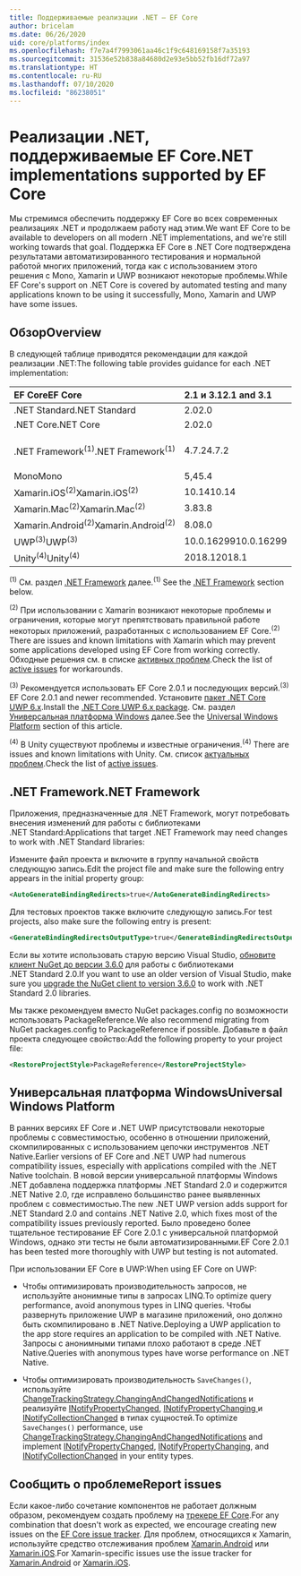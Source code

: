 ```yaml
---
title: Поддерживаемые реализации .NET — EF Core
author: bricelam
ms.date: 06/26/2020
uid: core/platforms/index
ms.openlocfilehash: f7e7a4f7993061aa46c1f9c648169158f7a35193
ms.sourcegitcommit: 31536e52b838a84680d2e93e5bb52fb16df72a97
ms.translationtype: HT
ms.contentlocale: ru-RU
ms.lasthandoff: 07/10/2020
ms.locfileid: "86238051"
---
```

# <a name="net-implementations-supported-by-ef-core"></a><span data-ttu-id="93545-102">Реализации .NET, поддерживаемые EF Core</span><span class="sxs-lookup"><span data-stu-id="93545-102">.NET implementations supported by EF Core</span></span>

<span data-ttu-id="93545-103">Мы стремимся обеспечить поддержку EF Core во всех современных реализациях .NET и продолжаем работу над этим.</span><span class="sxs-lookup"><span data-stu-id="93545-103">We want EF Core to be available to developers on all modern .NET implementations, and we're still working towards that goal.</span></span> <span data-ttu-id="93545-104">Поддержка EF Core в .NET Core подтверждена результатами автоматизированного тестирования и нормальной работой многих приложений, тогда как с использованием этого решения с Mono, Xamarin и UWP возникают некоторые проблемы.</span><span class="sxs-lookup"><span data-stu-id="93545-104">While EF Core's support on .NET Core is covered by automated testing and many applications known to be using it successfully, Mono, Xamarin and UWP have some issues.</span></span>

## <a name="overview"></a><span data-ttu-id="93545-105">Обзор</span><span class="sxs-lookup"><span data-stu-id="93545-105">Overview</span></span>

<span data-ttu-id="93545-106">В следующей таблице приводятся рекомендации для каждой реализации .NET:</span><span class="sxs-lookup"><span data-stu-id="93545-106">The following table provides guidance for each .NET implementation:</span></span>

| <span data-ttu-id="93545-107">EF Core</span><span class="sxs-lookup"><span data-stu-id="93545-107">EF Core</span></span>                       | <span data-ttu-id="93545-108">2.1 и 3.1</span><span class="sxs-lookup"><span data-stu-id="93545-108">2.1 and 3.1</span></span> | <span data-ttu-id="93545-109">5.0</span><span class="sxs-lookup"><span data-stu-id="93545-109">5.0</span></span>             |
|:------------------------------|:------------|:----------------|
| <span data-ttu-id="93545-110">.NET Standard</span><span class="sxs-lookup"><span data-stu-id="93545-110">.NET Standard</span></span>                 | <span data-ttu-id="93545-111">2.0</span><span class="sxs-lookup"><span data-stu-id="93545-111">2.0</span></span>         | <span data-ttu-id="93545-112">2.1</span><span class="sxs-lookup"><span data-stu-id="93545-112">2.1</span></span>             |
| <span data-ttu-id="93545-113">.NET Core</span><span class="sxs-lookup"><span data-stu-id="93545-113">.NET Core</span></span>                     | <span data-ttu-id="93545-114">2.0</span><span class="sxs-lookup"><span data-stu-id="93545-114">2.0</span></span>         | <span data-ttu-id="93545-115">3.0</span><span class="sxs-lookup"><span data-stu-id="93545-115">3.0</span></span>             |
| <span data-ttu-id="93545-116">.NET Framework<sup>(1)</sup></span><span class="sxs-lookup"><span data-stu-id="93545-116">.NET Framework<sup>(1)</sup></span></span>  | <span data-ttu-id="93545-117">4.7.2</span><span class="sxs-lookup"><span data-stu-id="93545-117">4.7.2</span></span>       | <span data-ttu-id="93545-118">(Не поддерживается)</span><span class="sxs-lookup"><span data-stu-id="93545-118">(not supported)</span></span> |
| <span data-ttu-id="93545-119">Mono</span><span class="sxs-lookup"><span data-stu-id="93545-119">Mono</span></span>                          | <span data-ttu-id="93545-120">5,4</span><span class="sxs-lookup"><span data-stu-id="93545-120">5.4</span></span>         | <span data-ttu-id="93545-121">6.4</span><span class="sxs-lookup"><span data-stu-id="93545-121">6.4</span></span>             |
| <span data-ttu-id="93545-122">Xamarin.iOS<sup>(2)</sup></span><span class="sxs-lookup"><span data-stu-id="93545-122">Xamarin.iOS<sup>(2)</sup></span></span>     | <span data-ttu-id="93545-123">10.14</span><span class="sxs-lookup"><span data-stu-id="93545-123">10.14</span></span>       | <span data-ttu-id="93545-124">12.16</span><span class="sxs-lookup"><span data-stu-id="93545-124">12.16</span></span>           |
| <span data-ttu-id="93545-125">Xamarin.Mac<sup>(2)</sup></span><span class="sxs-lookup"><span data-stu-id="93545-125">Xamarin.Mac<sup>(2)</sup></span></span>     | <span data-ttu-id="93545-126">3.8</span><span class="sxs-lookup"><span data-stu-id="93545-126">3.8</span></span>         | <span data-ttu-id="93545-127">5.16</span><span class="sxs-lookup"><span data-stu-id="93545-127">5.16</span></span>            |
| <span data-ttu-id="93545-128">Xamarin.Android<sup>(2)</sup></span><span class="sxs-lookup"><span data-stu-id="93545-128">Xamarin.Android<sup>(2)</sup></span></span> | <span data-ttu-id="93545-129">8.0</span><span class="sxs-lookup"><span data-stu-id="93545-129">8.0</span></span>         | <span data-ttu-id="93545-130">10.0</span><span class="sxs-lookup"><span data-stu-id="93545-130">10.0</span></span>            |
| <span data-ttu-id="93545-131">UWP<sup>(3)</sup></span><span class="sxs-lookup"><span data-stu-id="93545-131">UWP<sup>(3)</sup></span></span>             | <span data-ttu-id="93545-132">10.0.16299</span><span class="sxs-lookup"><span data-stu-id="93545-132">10.0.16299</span></span>  | <span data-ttu-id="93545-133">TBD</span><span class="sxs-lookup"><span data-stu-id="93545-133">TBD</span></span>             |
| <span data-ttu-id="93545-134">Unity<sup>(4)</sup></span><span class="sxs-lookup"><span data-stu-id="93545-134">Unity<sup>(4)</sup></span></span>           | <span data-ttu-id="93545-135">2018.1</span><span class="sxs-lookup"><span data-stu-id="93545-135">2018.1</span></span>      | <span data-ttu-id="93545-136">TBD</span><span class="sxs-lookup"><span data-stu-id="93545-136">TBD</span></span>             |

<span data-ttu-id="93545-137"><sup>(1)</sup> См. раздел [.NET Framework](#net-framework) далее.</span><span class="sxs-lookup"><span data-stu-id="93545-137"><sup>(1)</sup> See the [.NET Framework](#net-framework) section below.</span></span>

<span data-ttu-id="93545-138"><sup>(2)</sup> При использовании с Xamarin возникают некоторые проблемы и ограничения, которые могут препятствовать правильной работе некоторых приложений, разработанных с использованием EF Core.</span><span class="sxs-lookup"><span data-stu-id="93545-138"><sup>(2)</sup> There are issues and known limitations with Xamarin which may prevent some applications developed using EF Core from working correctly.</span></span> <span data-ttu-id="93545-139">Обходные решения см. в списке [активных проблем](https://github.com/aspnet/entityframeworkCore/issues?q=is%3Aopen+is%3Aissue+label%3Aarea-xamarin).</span><span class="sxs-lookup"><span data-stu-id="93545-139">Check the list of [active issues](https://github.com/aspnet/entityframeworkCore/issues?q=is%3Aopen+is%3Aissue+label%3Aarea-xamarin) for workarounds.</span></span>

<span data-ttu-id="93545-140"><sup>(3)</sup> Рекомендуется использовать EF Core 2.0.1 и последующих версий.</span><span class="sxs-lookup"><span data-stu-id="93545-140"><sup>(3)</sup> EF Core 2.0.1 and newer recommended.</span></span> <span data-ttu-id="93545-141">Установите [пакет .NET Core UWP 6.x](https://www.nuget.org/packages/Microsoft.NETCore.UniversalWindowsPlatform/).</span><span class="sxs-lookup"><span data-stu-id="93545-141">Install the [.NET Core UWP 6.x package](https://www.nuget.org/packages/Microsoft.NETCore.UniversalWindowsPlatform/).</span></span> <span data-ttu-id="93545-142">См. раздел [Универсальная платформа Windows](#universal-windows-platform) далее.</span><span class="sxs-lookup"><span data-stu-id="93545-142">See the [Universal Windows Platform](#universal-windows-platform) section of this article.</span></span>

<span data-ttu-id="93545-143"><sup>(4)</sup> В Unity существуют проблемы и известные ограничения.</span><span class="sxs-lookup"><span data-stu-id="93545-143"><sup>(4)</sup> There are issues and known limitations with Unity.</span></span> <span data-ttu-id="93545-144">См. список [актуальных проблем](https://github.com/aspnet/entityframeworkCore/issues?q=is%3Aopen+is%3Aissue+label%3Aarea-unity).</span><span class="sxs-lookup"><span data-stu-id="93545-144">Check the list of [active issues](https://github.com/aspnet/entityframeworkCore/issues?q=is%3Aopen+is%3Aissue+label%3Aarea-unity).</span></span>

## <a name="net-framework"></a><span data-ttu-id="93545-145">.NET Framework</span><span class="sxs-lookup"><span data-stu-id="93545-145">.NET Framework</span></span>

<span data-ttu-id="93545-146">Приложения, предназначенные для .NET Framework, могут потребовать внесения изменений для работы с библиотеками .NET Standard:</span><span class="sxs-lookup"><span data-stu-id="93545-146">Applications that target .NET Framework may need changes to work with .NET Standard libraries:</span></span>

<span data-ttu-id="93545-147">Измените файл проекта и включите в группу начальной свойств следующую запись.</span><span class="sxs-lookup"><span data-stu-id="93545-147">Edit the project file and make sure the following entry appears in the initial property group:</span></span>

``` xml
<AutoGenerateBindingRedirects>true</AutoGenerateBindingRedirects>
```

<span data-ttu-id="93545-148">Для тестовых проектов также включите следующую запись.</span><span class="sxs-lookup"><span data-stu-id="93545-148">For test projects, also make sure the following entry is present:</span></span>

``` xml
<GenerateBindingRedirectsOutputType>true</GenerateBindingRedirectsOutputType>
```

<span data-ttu-id="93545-149">Если вы хотите использовать старую версию Visual Studio, [обновите клиент NuGet до версии 3.6.0](https://www.nuget.org/downloads) для работы с библиотеками .NET Standard 2.0.</span><span class="sxs-lookup"><span data-stu-id="93545-149">If you want to use an older version of Visual Studio, make sure you [upgrade the NuGet client to version 3.6.0](https://www.nuget.org/downloads) to work with .NET Standard 2.0 libraries.</span></span>

<span data-ttu-id="93545-150">Мы также рекомендуем вместо NuGet packages.config по возможности использовать PackageReference.</span><span class="sxs-lookup"><span data-stu-id="93545-150">We also recommend migrating from NuGet packages.config to PackageReference if possible.</span></span> <span data-ttu-id="93545-151">Добавьте в файл проекта следующее свойство:</span><span class="sxs-lookup"><span data-stu-id="93545-151">Add the following property to your project file:</span></span>

``` xml
<RestoreProjectStyle>PackageReference</RestoreProjectStyle>
```

## <a name="universal-windows-platform"></a><span data-ttu-id="93545-152">Универсальная платформа Windows</span><span class="sxs-lookup"><span data-stu-id="93545-152">Universal Windows Platform</span></span>

<span data-ttu-id="93545-153">В ранних версиях EF Core и .NET UWP присутствовали некоторые проблемы с совместимостью, особенно в отношении приложений, скомпилированных с использованием цепочки инструментов .NET Native.</span><span class="sxs-lookup"><span data-stu-id="93545-153">Earlier versions of EF Core and .NET UWP had numerous compatibility issues, especially with applications compiled with the .NET Native toolchain.</span></span> <span data-ttu-id="93545-154">В новой версии универсальной платформы Windows .NET добавлена поддержка платформы .NET Standard 2.0 и содержится .NET Native 2.0, где исправлено большинство ранее выявленных проблем с совместимостью.</span><span class="sxs-lookup"><span data-stu-id="93545-154">The new .NET UWP version adds support for .NET Standard 2.0 and contains .NET Native 2.0, which fixes most of the compatibility issues previously reported.</span></span> <span data-ttu-id="93545-155">Было проведено более тщательное тестирование EF Core 2.0.1 с универсальной платформой Windows, однако эти тесты не были автоматизированными.</span><span class="sxs-lookup"><span data-stu-id="93545-155">EF Core 2.0.1 has been tested more thoroughly with UWP but testing is not automated.</span></span>

<span data-ttu-id="93545-156">При использовании EF Core в UWP:</span><span class="sxs-lookup"><span data-stu-id="93545-156">When using EF Core on UWP:</span></span>

* <span data-ttu-id="93545-157">Чтобы оптимизировать производительность запросов, не используйте анонимные типы в запросах LINQ.</span><span class="sxs-lookup"><span data-stu-id="93545-157">To optimize query performance, avoid anonymous types in LINQ queries.</span></span> <span data-ttu-id="93545-158">Чтобы развернуть приложение UWP в магазине приложений, оно должно быть скомпилировано в .NET Native.</span><span class="sxs-lookup"><span data-stu-id="93545-158">Deploying a UWP application to the app store requires an application to be compiled with .NET Native.</span></span> <span data-ttu-id="93545-159">Запросы с анонимными типами плохо работают в среде .NET Native.</span><span class="sxs-lookup"><span data-stu-id="93545-159">Queries with anonymous types have worse performance on .NET Native.</span></span>

* <span data-ttu-id="93545-160">Чтобы оптимизировать производительность `SaveChanges()`, используйте [ChangeTrackingStrategy.ChangingAndChangedNotifications](/dotnet/api/microsoft.entityframeworkcore.changetrackingstrategy) и реализуйте [INotifyPropertyChanged](https://msdn.microsoft.com/library/system.componentmodel.inotifypropertychanged.aspx), [INotifyPropertyChanging ](https://msdn.microsoft.com/library/system.componentmodel.inotifypropertychanging.aspx) и [INotifyCollectionChanged](https://msdn.microsoft.com/library/system.collections.specialized.inotifycollectionchanged.aspx) в типах сущностей.</span><span class="sxs-lookup"><span data-stu-id="93545-160">To optimize `SaveChanges()` performance, use [ChangeTrackingStrategy.ChangingAndChangedNotifications](/dotnet/api/microsoft.entityframeworkcore.changetrackingstrategy) and implement [INotifyPropertyChanged](https://msdn.microsoft.com/library/system.componentmodel.inotifypropertychanged.aspx), [INotifyPropertyChanging](https://msdn.microsoft.com/library/system.componentmodel.inotifypropertychanging.aspx), and [INotifyCollectionChanged](https://msdn.microsoft.com/library/system.collections.specialized.inotifycollectionchanged.aspx) in your entity types.</span></span>

## <a name="report-issues"></a><span data-ttu-id="93545-161">Сообщить о проблеме</span><span class="sxs-lookup"><span data-stu-id="93545-161">Report issues</span></span>

<span data-ttu-id="93545-162">Если какое-либо сочетание компонентов не работает должным образом, рекомендуем создать проблему на [трекере EF Core](https://github.com/aspnet/entityframeworkcore/issues/new).</span><span class="sxs-lookup"><span data-stu-id="93545-162">For any combination that doesn't work as expected, we encourage creating new issues on the [EF Core issue tracker](https://github.com/aspnet/entityframeworkcore/issues/new).</span></span> <span data-ttu-id="93545-163">Для проблем, относящихся к Xamarin, используйте средство отслеживания проблем [Xamarin.Android](https://github.com/xamarin/xamarin-android/issues/new) или [Xamarin.iOS](https://github.com/xamarin/xamarin-macios/issues/new).</span><span class="sxs-lookup"><span data-stu-id="93545-163">For Xamarin-specific issues use the issue tracker for [Xamarin.Android](https://github.com/xamarin/xamarin-android/issues/new) or [Xamarin.iOS](https://github.com/xamarin/xamarin-macios/issues/new).</span></span>
